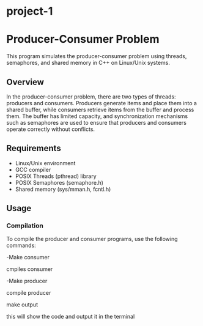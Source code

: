 # project-1

# Producer-Consumer Problem

This program simulates the producer-consumer problem using threads, semaphores, and shared memory in C++ on Linux/Unix systems.

## Overview

In the producer-consumer problem, there are two types of threads: producers and consumers. Producers generate items and place them into a shared buffer, while consumers retrieve items from the buffer and process them. The buffer has limited capacity, and synchronization mechanisms such as semaphores are used to ensure that producers and consumers operate correctly without conflicts.

## Requirements

- Linux/Unix environment
- GCC compiler
- POSIX Threads (pthread) library
- POSIX Semaphores (semaphore.h)
- Shared memory (sys/mman.h, fcntl.h)

## Usage

### Compilation

To compile the producer and consumer programs, use the following commands:


-Make consumer

cmpiles consumer

-Make producer

compile producer 

make output
 
this will show the code and output it in the terminal  
